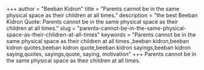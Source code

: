 +++
author = "Beeban Kidron"
title = "Parents cannot be in the same physical space as their children at all times."
description = "the best Beeban Kidron Quote: Parents cannot be in the same physical space as their children at all times."
slug = "parents-cannot-be-in-the-same-physical-space-as-their-children-at-all-times"
keywords = "Parents cannot be in the same physical space as their children at all times.,beeban kidron,beeban kidron quotes,beeban kidron quote,beeban kidron sayings,beeban kidron saying,quotes, sayings,quote, saying, motivation"
+++
Parents cannot be in the same physical space as their children at all times.
